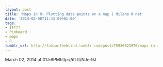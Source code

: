 ```yaml
---
layout: post
title: 'Maps in R: Plotting data points on a map | Milano R net'
date: '2014-03-08T11:33:09+01:00'
tags:
- IFTTT
- Pinboard
- maps
- R
tumblr_url: http://fabiantheblind.tumblr.com/post/78936623970/maps-in-r-plotting-data-points-on-a-map-milano-r-net
---
```

March 02, 2014 at 01:59PMhttp://ift.tt/NJer9J
